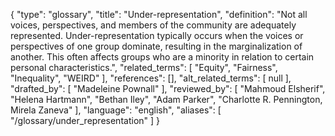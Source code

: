 {
    "type": "glossary",
    "title": "Under-representation",
    "definition": "Not all voices, perspectives, and members of the community are adequately represented. Under-representation typically occurs when the voices or perspectives of one group dominate, resulting in the marginalization of another. This often affects groups who are a minority in relation to certain personal characteristics.",
    "related_terms": [
        "Equity",
        "Fairness",
        "Inequality",
        "WEIRD"
    ],
    "references": [],
    "alt_related_terms": [
        null
    ],
    "drafted_by": [
        "Madeleine Pownall"
    ],
    "reviewed_by": [
        "Mahmoud Elsherif",
        "Helena Hartmann",
        "Bethan Iley",
        "Adam Parker",
        "Charlotte R. Pennington, Mirela Zaneva"
    ],
    "language": "english",
    "aliases": [
        "/glossary/under_representation"
    ]
}